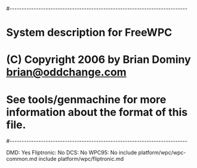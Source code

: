 #--------------------------------------------------------------------------
# System description for FreeWPC
# (C) Copyright 2006 by Brian Dominy <brian@oddchange.com>
#
# See tools/genmachine for more information about the format of this file.
#--------------------------------------------------------------------------

DMD: Yes
Fliptronic: No
DCS: No
WPC95: No
include platform/wpc/wpc-common.md
include platform/wpc/fliptronic.md

